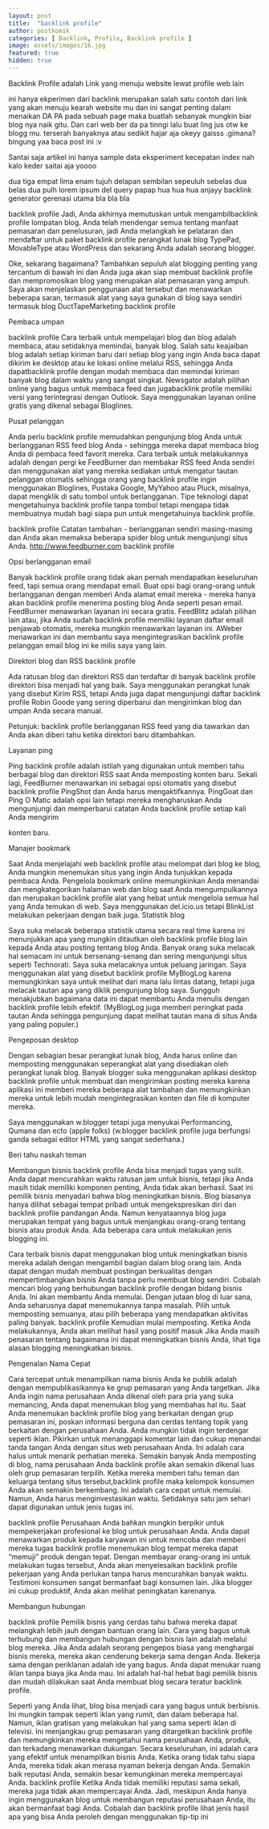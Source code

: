 ```yaml
---
layout: post
title:  "backlink profile"
author: postkomik
categories: [ Backlink, Profile, Backlink profile ]
image: assets/images/16.jpg
featured: true
hidden: true
---
```


Backlink Profile adalah Link yang menuju website lewat profile web lain

ini hanya ekperimen dari backlink merupakan salah satu contoh dari link yang akan menuju kearah website mu dan ini sangat penting dalam menaikan DA PA pada sebuah page maka buatlah sebanyak mungkin biar blog nya naik gitu. Dan cari web ber da pa tinngi lalu buat ling jus otw ke blogg mu. terserah banyaknya atau sedikit hajar aja okeyy gaisss .gimana? bingung yaa baca post ini :v

Santai saja artikel ini hanya sample data eksperiment kecepatan index nah kalo keder saitai aja yoooo

dua tiga empat lima enam tujuh delapan sembilan sepeuluh sebelas dua belas dua pulh lorem ipsum del query papap hua hua hua anjayy backlink generator gerenasi utama bla bla bla

backlink profile Jadi, Anda akhirnya memutuskan untuk mengambilbacklink profile lompatan blog. Anda telah mendengar semua tentang manfaat pemasaran dan penelusuran, jadi Anda melangkah ke pelataran dan mendaftar untuk paket backlink profile perangkat lunak blog TypePad, MovableType atau WordPress dan sekarang Anda adalah seorang blogger.
<script async src="https://pagead2.googlesyndication.com/pagead/js/adsbygoogle.js"></script>
<!-- iklan github pejuang -->
<ins class="adsbygoogle"
     style="display:block"
     data-ad-client="ca-pub-6982236787200985"
     data-ad-slot="4185953529"
     data-ad-format="auto"
     data-full-width-responsive="true"></ins>
<script>
     (adsbygoogle = window.adsbygoogle || []).push({});
</script>
Oke, sekarang bagaimana? Tambahkan sepuluh alat blogging penting yang tercantum di bawah ini dan Anda juga akan siap membuat backlink profile dan mempromosikan blog yang merupakan alat pemasaran yang ampuh. Saya akan menjelaskan penggunaan alat tersebut dan menawarkan beberapa saran, termasuk alat yang saya gunakan di blog saya sendiri termasuk blog DuctTapeMarketing.backlink profile

Pembaca umpan

backlink profile Cara terbaik untuk mempelajari blog dan blog adalah membaca, atau setidaknya memindai, banyak blog. Salah satu keajaiban blog adalah setiap kiriman baru dari setiap blog yang ingin Anda baca dapat dikirim ke desktop atau ke lokasi online melalui RSS, sehingga Anda dapatbacklink profile dengan mudah membaca dan memindai kiriman banyak blog dalam waktu yang sangat singkat. Newsgator adalah pilihan online yang bagus untuk membaca feed dan jugabacklink profile memiliki versi yang terintegrasi dengan Outlook. Saya menggunakan layanan online gratis yang dikenal sebagai Bloglines.

Pusat pelanggan

Anda perlu backlink profile memudahkan pengunjung blog Anda untuk berlangganan RSS feed blog Anda - sehingga mereka dapat membaca blog Anda di pembaca feed favorit mereka. Cara terbaik untuk melakukannya adalah dengan pergi ke FeedBurner dan membakar RSS feed Anda sendiri dan menggunakan alat yang mereka sediakan untuk mengatur tautan pelanggan otomatis sehingga orang yang backlink profile ingin menggunakan Bloglines, Pustaka Google, MyYahoo atau Pluck, misalnya, dapat mengklik di satu tombol untuk berlangganan. Tipe teknologi dapat mengetahuinya backlink profile tanpa tombol tetapi mengapa tidak membuatnya mudah bagi siapa pun untuk mengetahuinya backlink profile.

backlink profile Catatan tambahan - berlangganan sendiri masing-masing dan Anda akan memaksa beberapa spider blog untuk mengunjungi situs Anda. http://www.feedburner.com backlink profile

Opsi berlangganan email

Banyak backlink profile orang tidak akan pernah mendapatkan keseluruhan feed, tapi semua orang mendapat email. Buat opsi bagi orang-orang untuk berlangganan dengan memberi Anda alamat email mereka - mereka hanya akan backlink profile menerima posting blog Anda seperti pesan email. FeedBurner menawarkan layanan ini secara gratis. FeedBlitz adalah pilihan lain atau, jika Anda sudah backlink profile memiliki layanan daftar email penjawab otomatis, mereka mungkin menawarkan layanan ini. AWeber menawarkan ini dan membantu saya mengintegrasikan backlink profile pelanggan email blog ini ke milis saya yang lain.

Direktori blog dan RSS backlink profile

Ada ratusan blog dan direktori RSS dan terdaftar di banyak backlink profile direktori bisa menjadi hal yang baik. Saya menggunakan perangkat lunak yang disebut Kirim RSS, tetapi Anda juga dapat mengunjungi daftar backlink profile Robin Goode yang sering diperbarui dan mengirimkan blog dan umpan Anda secara manual.

Petunjuk: backlink profile berlangganan RSS feed yang dia tawarkan dan Anda akan diberi tahu ketika direktori baru ditambahkan.

Layanan ping

Ping backlink profile adalah istilah yang digunakan untuk memberi tahu berbagai blog dan direktori RSS saat Anda memposting konten baru. Sekali lagi, FeedBurner menawarkan ini sebagai opsi otomatis yang disebut backlink profile PingShot dan Anda harus mengaktifkannya. PingGoat dan Ping O Matic adalah opsi lain tetapi mereka mengharuskan Anda mengunjungi dan memperbarui catatan Anda backlink profile setiap kali Anda mengirim

konten baru.

Manajer bookmark

Saat Anda menjelajahi web backlink profile atau melompat dari blog ke blog, Anda mungkin menemukan situs yang ingin Anda tunjukkan kepada pembaca Anda. Pengelola bookmark online memungkinkan Anda menandai dan mengkategorikan halaman web dan blog saat Anda mengumpulkannya dan merupakan backlink profile alat yang hebat untuk mengelola semua hal yang Anda temukan di web. Saya menggunakan del.icio.us tetapi BlinkList melakukan pekerjaan dengan baik juga. Statistik blog

Saya suka melacak beberapa statistik utama secara real time karena ini menunjukkan apa yang mungkin ditautkan oleh backlink profile blog lain kepada Anda atau posting tentang blog Anda. Banyak orang suka melacak hal semacam ini untuk bersenang-senang dan sering mengunjungi situs seperti Technorati. Saya suka melacaknya untuk peluang jaringan. Saya menggunakan alat yang disebut backlink profile MyBlogLog karena memungkinkan saya untuk melihat dari mana lalu lintas datang, tetapi juga melacak tautan apa yang diklik pengunjung blog saya. Sungguh menakjubkan bagaimana data ini dapat membantu Anda menulis dengan backlink profile lebih efektif. (MyBlogLog juga memberi peringkat pada tautan Anda sehingga pengunjung dapat melihat tautan mana di situs Anda yang paling populer.)

Pengeposan desktop

Dengan sebagian besar perangkat lunak blog, Anda harus online dan memposting menggunakan seperangkat alat yang disediakan oleh perangkat lunak blog. Banyak blogger suka menggunakan aplikasi desktop backlink profile untuk membuat dan mengirimkan posting mereka karena aplikasi ini memberi mereka beberapa alat tambahan dan memungkinkan mereka untuk lebih mudah mengintegrasikan konten dan file di komputer mereka.

Saya menggunakan w.blogger tetapi juga menyukai Performancing, Qumana dan ecto (apple folks) (w.blogger backlink profile juga berfungsi ganda sebagai editor HTML yang sangat sederhana.)

Beri tahu naskah teman

Membangun bisnis backlink profile Anda bisa menjadi tugas yang sulit. Anda dapat mencurahkan waktu ratusan jam untuk bisnis, tetapi jika Anda masih tidak memiliki komponen penting, Anda tidak akan berhasil. Saat ini pemilik bisnis menyadari bahwa blog meningkatkan bisnis. Blog biasanya hanya dilihat sebagai tempat pribadi untuk mengekspresikan diri dan backlink profile pandangan Anda. Namun kenyataannya blog juga merupakan tempat yang bagus untuk menjangkau orang-orang tentang bisnis atau produk Anda. Ada beberapa cara untuk melakukan jenis blogging ini.

Cara terbaik bisnis dapat menggunakan blog untuk meningkatkan bisnis mereka adalah dengan mengambil bagian dalam blog orang lain. Anda dapat dengan mudah membuat postingan berkualitas dengan mempertimbangkan bisnis Anda tanpa perlu membuat blog sendiri. Cobalah mencari blog yang berhubungan backlink profile dengan bidang bisnis Anda. Ini akan membantu Anda memulai. Dengan jutaan blog di luar sana, Anda seharusnya dapat menemukannya tanpa masalah. Pilih untuk memposting semuanya, atau pilih beberapa yang mendapatkan aktivitas paling banyak. backlink profile Kemudian mulai memposting. Ketika Anda melakukannya, Anda akan melihat hasil yang positif masuk Jika Anda masih penasaran tentang bagaimana ini dapat meningkatkan bisnis Anda, lihat tiga alasan blogging meningkatkan bisnis.

Pengenalan Nama Cepat

Cara tercepat untuk menampilkan nama bisnis Anda ke publik adalah dengan mempublikasikannya ke grup pemasaran yang Anda targetkan. Jika Anda ingin nama perusahaan Anda dikenal oleh para pria yang suka memancing, Anda dapat menemukan blog yang membahas hal itu. Saat Anda menemukan backlink profile blog yang berkaitan dengan grup pemasaran ini, poskan informasi berguna dan cerdas tentang topik yang berkaitan dengan perusahaan Anda. Anda mungkin tidak ingin terdengar seperti iklan. Pikirkan untuk menanggapi komentar lain dan cukup menandai tanda tangan Anda dengan situs web perusahaan Anda. Ini adalah cara halus untuk menarik perhatian mereka. Semakin banyak Anda memposting di blog, nama perusahaan Anda backlink profile akan semakin dikenal luas oleh grup pemasaran terpilih. Ketika mereka memberi tahu teman dan keluarga tentang situs tersebut,backlink profile maka kelompok konsumen Anda akan semakin berkembang. Ini adalah cara cepat untuk memulai. Namun, Anda harus menginvestasikan waktu. Setidaknya satu jam sehari dapat digunakan untuk jenis tugas ini.

backlink profile Perusahaan Anda bahkan mungkin berpikir untuk mempekerjakan profesional ke blog untuk perusahaan Anda. Anda dapat menawarkan produk kepada karyawan ini untuk mencoba dan memberi mereka tugas backlink profile menemukan blog tempat mereka dapat “memuji” produk dengan tepat. Dengan membayar orang-orang ini untuk melakukan tugas tersebut, Anda akan menyelesaikan backlink profile pekerjaan yang Anda perlukan tanpa harus mencurahkan banyak waktu. Testimoni konsumen sangat bermanfaat bagi konsumen lain. Jika blogger ini cukup produktif, Anda akan melihat peningkatan karenanya.

Membangun hubungan

backlink profile Pemilik bisnis yang cerdas tahu bahwa mereka dapat melangkah lebih jauh dengan bantuan orang lain. Cara yang bagus untuk terhubung dan membangun hubungan dengan bisnis lain adalah melalui blog mereka. Jika Anda adalah seorang pengepos biasa yang menghargai bisnis mereka, mereka akan cenderung bekerja sama dengan Anda. Bekerja sama dengan periklanan adalah ide yang bagus. Anda dapat menukar ruang iklan tanpa biaya jika Anda mau. Ini adalah hal-hal hebat bagi pemilik bisnis dan mudah dilakukan saat Anda membuat blog secara teratur backlink profile.

Seperti yang Anda lihat, blog bisa menjadi cara yang bagus untuk berbisnis. Ini mungkin tampak seperti iklan yang rumit, dan dalam beberapa hal. Namun, iklan gratisan yang melakukan hal yang sama seperti iklan di televisi. Ini menjangkau grup pemasaran yang ditargetkan backlink profile dan memungkinkan mereka mengetahui nama perusahaan Anda, produk, dan terkadang menawarkan dukungan. Secara keseluruhan, ini adalah cara yang efektif untuk menampilkan bisnis Anda. Ketika orang tidak tahu siapa Anda, mereka tidak akan merasa nyaman bekerja dengan Anda. Semakin baik reputasi Anda, semakin besar kemungkinan mereka mempercayai Anda. backlink profile Ketika Anda tidak memiliki reputasi sama sekali, mereka juga tidak akan mempercayai Anda. Jadi, meskipun Anda hanya ingin menggunakan blog untuk membangun reputasi perusahaan Anda, itu akan bermanfaat bagi Anda. Cobalah dan backlink profile lihat jenis hasil apa yang bisa Anda peroleh dengan menggunakan tip-tip ini
